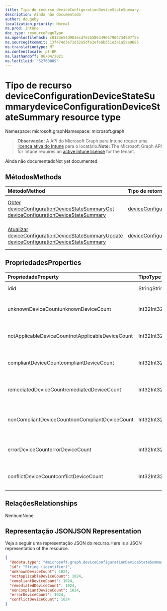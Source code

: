 ```yaml
---
title: Tipo de recurso deviceConfigurationDeviceStateSummary
description: Ainda não documentado
author: dougeby
localization_priority: Normal
ms.prod: intune
doc_type: resourcePageType
ms.openlocfilehash: c0123e54d983ecd7e2b586349657904734507f5e
ms.sourcegitcommit: 13f474d3e71d32a5dfe2efebb351e3a1a5aa9685
ms.translationtype: MT
ms.contentlocale: pt-BR
ms.lasthandoff: 06/04/2021
ms.locfileid: "52760089"
---
```

# <a name="deviceconfigurationdevicestatesummary-resource-type"></a><span data-ttu-id="0b32a-103">Tipo de recurso deviceConfigurationDeviceStateSummary</span><span class="sxs-lookup"><span data-stu-id="0b32a-103">deviceConfigurationDeviceStateSummary resource type</span></span>

<span data-ttu-id="0b32a-104">Namespace: microsoft.graph</span><span class="sxs-lookup"><span data-stu-id="0b32a-104">Namespace: microsoft.graph</span></span>

> <span data-ttu-id="0b32a-105">**Observação:** A API do Microsoft Graph para Intune requer uma [licença ativa do Intune](https://go.microsoft.com/fwlink/?linkid=839381) para o locatário.</span><span class="sxs-lookup"><span data-stu-id="0b32a-105">**Note:** The Microsoft Graph API for Intune requires an [active Intune license](https://go.microsoft.com/fwlink/?linkid=839381) for the tenant.</span></span>

<span data-ttu-id="0b32a-106">Ainda não documentado</span><span class="sxs-lookup"><span data-stu-id="0b32a-106">Not yet documented</span></span>

## <a name="methods"></a><span data-ttu-id="0b32a-107">Métodos</span><span class="sxs-lookup"><span data-stu-id="0b32a-107">Methods</span></span>
|<span data-ttu-id="0b32a-108">Método</span><span class="sxs-lookup"><span data-stu-id="0b32a-108">Method</span></span>|<span data-ttu-id="0b32a-109">Tipo de retorno</span><span class="sxs-lookup"><span data-stu-id="0b32a-109">Return Type</span></span>|<span data-ttu-id="0b32a-110">Descrição</span><span class="sxs-lookup"><span data-stu-id="0b32a-110">Description</span></span>|
|:---|:---|:---|
|[<span data-ttu-id="0b32a-111">Obter deviceConfigurationDeviceStateSummary</span><span class="sxs-lookup"><span data-stu-id="0b32a-111">Get deviceConfigurationDeviceStateSummary</span></span>](../api/intune-deviceconfig-deviceconfigurationdevicestatesummary-get.md)|[<span data-ttu-id="0b32a-112">deviceConfigurationDeviceStateSummary</span><span class="sxs-lookup"><span data-stu-id="0b32a-112">deviceConfigurationDeviceStateSummary</span></span>](../resources/intune-deviceconfig-deviceconfigurationdevicestatesummary.md)|<span data-ttu-id="0b32a-113">Ler propriedades e relações de objetos de [deviceConfigurationDeviceStateSummary](../resources/intune-deviceconfig-deviceconfigurationdevicestatesummary.md).</span><span class="sxs-lookup"><span data-stu-id="0b32a-113">Read properties and relationships of the [deviceConfigurationDeviceStateSummary](../resources/intune-deviceconfig-deviceconfigurationdevicestatesummary.md) object.</span></span>|
|[<span data-ttu-id="0b32a-114">Atualizar deviceConfigurationDeviceStateSummary</span><span class="sxs-lookup"><span data-stu-id="0b32a-114">Update deviceConfigurationDeviceStateSummary</span></span>](../api/intune-deviceconfig-deviceconfigurationdevicestatesummary-update.md)|[<span data-ttu-id="0b32a-115">deviceConfigurationDeviceStateSummary</span><span class="sxs-lookup"><span data-stu-id="0b32a-115">deviceConfigurationDeviceStateSummary</span></span>](../resources/intune-deviceconfig-deviceconfigurationdevicestatesummary.md)|<span data-ttu-id="0b32a-116">Atualizar as propriedades do objeto de [deviceConfigurationDeviceStateSummary](../resources/intune-deviceconfig-deviceconfigurationdevicestatesummary.md).</span><span class="sxs-lookup"><span data-stu-id="0b32a-116">Update the properties of a [deviceConfigurationDeviceStateSummary](../resources/intune-deviceconfig-deviceconfigurationdevicestatesummary.md) object.</span></span>|

## <a name="properties"></a><span data-ttu-id="0b32a-117">Propriedades</span><span class="sxs-lookup"><span data-stu-id="0b32a-117">Properties</span></span>
|<span data-ttu-id="0b32a-118">Propriedade</span><span class="sxs-lookup"><span data-stu-id="0b32a-118">Property</span></span>|<span data-ttu-id="0b32a-119">Tipo</span><span class="sxs-lookup"><span data-stu-id="0b32a-119">Type</span></span>|<span data-ttu-id="0b32a-120">Descrição</span><span class="sxs-lookup"><span data-stu-id="0b32a-120">Description</span></span>|
|:---|:---|:---|
|<span data-ttu-id="0b32a-121">id</span><span class="sxs-lookup"><span data-stu-id="0b32a-121">id</span></span>|<span data-ttu-id="0b32a-122">String</span><span class="sxs-lookup"><span data-stu-id="0b32a-122">String</span></span>|<span data-ttu-id="0b32a-123">Chave da entidade.</span><span class="sxs-lookup"><span data-stu-id="0b32a-123">Key of the entity.</span></span>|
|<span data-ttu-id="0b32a-124">unknownDeviceCount</span><span class="sxs-lookup"><span data-stu-id="0b32a-124">unknownDeviceCount</span></span>|<span data-ttu-id="0b32a-125">Int32</span><span class="sxs-lookup"><span data-stu-id="0b32a-125">Int32</span></span>|<span data-ttu-id="0b32a-126">Número de dispositivos desconhecidos</span><span class="sxs-lookup"><span data-stu-id="0b32a-126">Number of unknown devices</span></span>|
|<span data-ttu-id="0b32a-127">notApplicableDeviceCount</span><span class="sxs-lookup"><span data-stu-id="0b32a-127">notApplicableDeviceCount</span></span>|<span data-ttu-id="0b32a-128">Int32</span><span class="sxs-lookup"><span data-stu-id="0b32a-128">Int32</span></span>|<span data-ttu-id="0b32a-129">Número de dispositivos não aplicáveis</span><span class="sxs-lookup"><span data-stu-id="0b32a-129">Number of not applicable devices</span></span>|
|<span data-ttu-id="0b32a-130">compliantDeviceCount</span><span class="sxs-lookup"><span data-stu-id="0b32a-130">compliantDeviceCount</span></span>|<span data-ttu-id="0b32a-131">Int32</span><span class="sxs-lookup"><span data-stu-id="0b32a-131">Int32</span></span>|<span data-ttu-id="0b32a-132">Número de dispositivos em conformidade</span><span class="sxs-lookup"><span data-stu-id="0b32a-132">Number of compliant devices</span></span>|
|<span data-ttu-id="0b32a-133">remediatedDeviceCount</span><span class="sxs-lookup"><span data-stu-id="0b32a-133">remediatedDeviceCount</span></span>|<span data-ttu-id="0b32a-134">Int32</span><span class="sxs-lookup"><span data-stu-id="0b32a-134">Int32</span></span>|<span data-ttu-id="0b32a-135">Número de dispositivos corrigidos</span><span class="sxs-lookup"><span data-stu-id="0b32a-135">Number of remediated devices</span></span>|
|<span data-ttu-id="0b32a-136">nonCompliantDeviceCount</span><span class="sxs-lookup"><span data-stu-id="0b32a-136">nonCompliantDeviceCount</span></span>|<span data-ttu-id="0b32a-137">Int32</span><span class="sxs-lookup"><span data-stu-id="0b32a-137">Int32</span></span>|<span data-ttu-id="0b32a-138">Número de dispositivos sem conformidade</span><span class="sxs-lookup"><span data-stu-id="0b32a-138">Number of NonCompliant devices</span></span>|
|<span data-ttu-id="0b32a-139">errorDeviceCount</span><span class="sxs-lookup"><span data-stu-id="0b32a-139">errorDeviceCount</span></span>|<span data-ttu-id="0b32a-140">Int32</span><span class="sxs-lookup"><span data-stu-id="0b32a-140">Int32</span></span>|<span data-ttu-id="0b32a-141">Número de dispositivos com erro</span><span class="sxs-lookup"><span data-stu-id="0b32a-141">Number of error devices</span></span>|
|<span data-ttu-id="0b32a-142">conflictDeviceCount</span><span class="sxs-lookup"><span data-stu-id="0b32a-142">conflictDeviceCount</span></span>|<span data-ttu-id="0b32a-143">Int32</span><span class="sxs-lookup"><span data-stu-id="0b32a-143">Int32</span></span>|<span data-ttu-id="0b32a-144">Número de dispositivos em conflito</span><span class="sxs-lookup"><span data-stu-id="0b32a-144">Number of conflict devices</span></span>|

## <a name="relationships"></a><span data-ttu-id="0b32a-145">Relações</span><span class="sxs-lookup"><span data-stu-id="0b32a-145">Relationships</span></span>
<span data-ttu-id="0b32a-146">Nenhum</span><span class="sxs-lookup"><span data-stu-id="0b32a-146">None</span></span>

## <a name="json-representation"></a><span data-ttu-id="0b32a-147">Representação JSON</span><span class="sxs-lookup"><span data-stu-id="0b32a-147">JSON Representation</span></span>
<span data-ttu-id="0b32a-148">Veja a seguir uma representação JSON do recurso.</span><span class="sxs-lookup"><span data-stu-id="0b32a-148">Here is a JSON representation of the resource.</span></span>
<!-- {
  "blockType": "resource",
  "keyProperty": "id",
  "@odata.type": "microsoft.graph.deviceConfigurationDeviceStateSummary"
}
-->
``` json
{
  "@odata.type": "#microsoft.graph.deviceConfigurationDeviceStateSummary",
  "id": "String (identifier)",
  "unknownDeviceCount": 1024,
  "notApplicableDeviceCount": 1024,
  "compliantDeviceCount": 1024,
  "remediatedDeviceCount": 1024,
  "nonCompliantDeviceCount": 1024,
  "errorDeviceCount": 1024,
  "conflictDeviceCount": 1024
}
```




